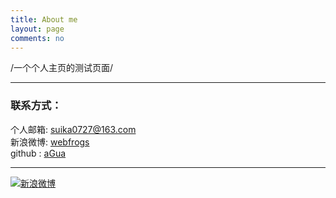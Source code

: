 ```yaml
---
title: About me
layout: page
comments: no
---
```

/一个个人主页的测试页面/


----

### 联系方式：        

个人邮箱: [suika0727@163.com](mailto:suika0727@163.com)     
新浪微博: [webfrogs](https://weibo.com/u/2775728585)	    
github : [aGua](https://github.com/suika-agua)       

----


[![新浪微博](https://wx4.sinaimg.cn/large/a57241c9gy1g0gm39ldkvj21901o0b2a.jpg)](https://weibo.com/2775728585/profile?topnav=1&wvr=6)
